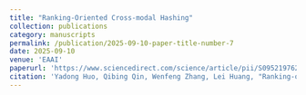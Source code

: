 ```yaml
---
title: "Ranking-Oriented Cross-modal Hashing"
collection: publications
category: manuscripts
permalink: /publication/2025-09-10-paper-title-number-7
date: 2025-09-10
venue: 'EAAI'
paperurl: 'https://www.sciencedirect.com/science/article/pii/S0952197625022031'
citation: 'Yadong Huo, Qibing Qin, Wenfeng Zhang, Lei Huang, "Ranking-oriented cross-modal hashing," Engineering Applications of Artificial Intelligence, vol. 161, pp. 112195, doi: https://doi.org/10.1016/j.engappai.2025.112195.'
---
```

